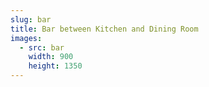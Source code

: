 ```yaml
---
slug: bar
title: Bar between Kitchen and Dining Room
images:
  - src: bar
    width: 900
    height: 1350
---
```


